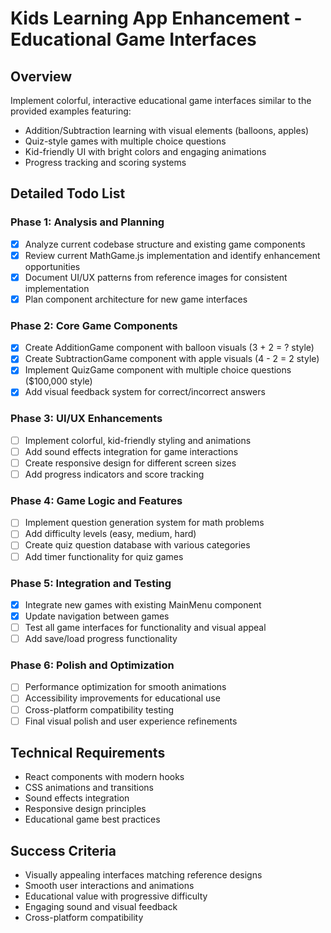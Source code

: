 # Kids Learning App Enhancement - Educational Game Interfaces

## Overview
Implement colorful, interactive educational game interfaces similar to the provided examples featuring:
- Addition/Subtraction learning with visual elements (balloons, apples)
- Quiz-style games with multiple choice questions
- Kid-friendly UI with bright colors and engaging animations
- Progress tracking and scoring systems

## Detailed Todo List

### Phase 1: Analysis and Planning
- [x] Analyze current codebase structure and existing game components
- [x] Review current MathGame.js implementation and identify enhancement opportunities
- [x] Document UI/UX patterns from reference images for consistent implementation
- [x] Plan component architecture for new game interfaces

### Phase 2: Core Game Components
- [x] Create AdditionGame component with balloon visuals (3 + 2 = ? style)
- [x] Create SubtractionGame component with apple visuals (4 - 2 = 2 style)
- [x] Implement QuizGame component with multiple choice questions ($100,000 style)
- [x] Add visual feedback system for correct/incorrect answers

### Phase 3: UI/UX Enhancements
- [ ] Implement colorful, kid-friendly styling and animations
- [ ] Add sound effects integration for game interactions
- [ ] Create responsive design for different screen sizes
- [ ] Add progress indicators and score tracking

### Phase 4: Game Logic and Features
- [ ] Implement question generation system for math problems
- [ ] Add difficulty levels (easy, medium, hard)
- [ ] Create quiz question database with various categories
- [ ] Add timer functionality for quiz games

### Phase 5: Integration and Testing
- [x] Integrate new games with existing MainMenu component
- [x] Update navigation between games
- [ ] Test all game interfaces for functionality and visual appeal
- [ ] Add save/load progress functionality

### Phase 6: Polish and Optimization
- [ ] Performance optimization for smooth animations
- [ ] Accessibility improvements for educational use
- [ ] Cross-platform compatibility testing
- [ ] Final visual polish and user experience refinements

## Technical Requirements
- React components with modern hooks
- CSS animations and transitions
- Sound effects integration
- Responsive design principles
- Educational game best practices

## Success Criteria
- Visually appealing interfaces matching reference designs
- Smooth user interactions and animations
- Educational value with progressive difficulty
- Engaging sound and visual feedback
- Cross-platform compatibility
